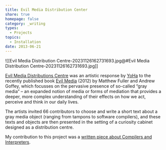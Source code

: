 ```yaml
---
title: Evil Media Distribution Center
share: true
homepage: false
category: _writing
types:
  - Projects
topics:
  - Installation
date: 2013-06-21
---
```


![[Evil Media Distribution Centre-20231126162731693.jpg@#Evil Media Distribution Centre-20231126162731693.jpg]]

[Evil Media Distributions Centre](http://www.transmediale.de/content/evil-media-distribution-centre-0 "Evil Media Distribution Centre") was an artistic response by [YoHa](https://web.archive.org/web/20191024033845/http://yoha.co.uk/ "YoHa") to the recently published book [Evil Media](https://mitpress.mit.edu/books/evil-media "Evil Media @# MIT Press") (2012) by Matthew Fuller and Andrew Goffey, which focusses on the pervasive presence of so-called “gray media” – an expanded notion of media or forms of mediation that provides a deeper, more complex understanding of their effects on how we act, perceive and think in our daily lives.

The artists invited 66 contributors to choose and write a short text about a gray media object (ranging from tampons to software compilers), and these texts and objects are then presented in the setting of a curiosity cabinet designed as a distribution centre.

My contribution to this project was a [written piece about Compilers and Interpreters](http://yoha.co.uk/node/656).
